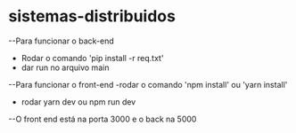 # sistemas-distribuidos
--Para funcionar o back-end
- Rodar o comando 'pip install -r req.txt'
- dar run no arquivo main
  
--Para funcionar o front-end
-rodar o comando 'npm install' ou 'yarn install'
- rodar yarn dev ou npm run dev

--O front end está na porta 3000 e o back na 5000

